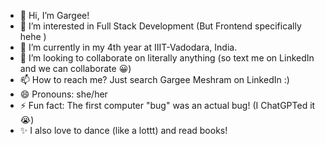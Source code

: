 - 👋 Hi, I’m Gargee!
- 👀 I’m interested in Full Stack Development (But Frontend specifically hehe )
- 🌱 I’m currently in my 4th year at IIIT-Vadodara, India.
- 💞️ I’m looking to collaborate on literally anything (so text me on LinkedIn and we can collaborate 😀)
- 📫 How to reach me? Just search Gargee Meshram on LinkedIn :)
- 😄 Pronouns: she/her
- ⚡ Fun fact: The first computer "bug" was an actual bug! (I ChatGPTed it 😭)
- ✨ I also love to dance (like a lottt) and read books!

<!---
gargeem29/gargeem29 is a ✨ special ✨ repository because its `README.md` (this file) appears on your GitHub profile.
You can click the Preview link to take a look at your changes.
--->
